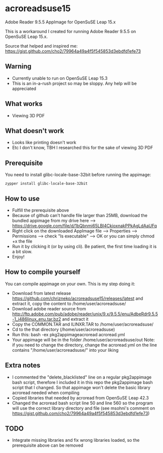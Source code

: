 # acroreadsuse15
Adobe Reader 9.5.5 AppImage for OpenSuSE Leap 15.x

This is a workaround I created for running Adobe Reader 9.5.5 on OpenSuSE Leap 15.x.

Source that helped and inspired me: https://gist.github.com/cho2/79964a49a4f5f545853d3ebdfd1efe73

## Warning
- Currently unable to run on OpenSuSE Leap 15.3
- This is an in-a-rush project so may be sloppy. Any help will be appreciated

## What works
- Viewing 3D PDF

## What doesn't work
- Looks like printing doesn't work
- Etc I don't know, TBH I researched this for the sake of viewing 3D PDF

## Prerequisite
You need to install glibc-locale-base-32bit before running the appimage:
```
zypper install glibc-locale-base-32bit
```

## How to use
- Fulfill the prerequisite above
- Because of github can't handle file larger than 25MB, download the bundled appimage from my drive here --> https://drive.google.com/file/d/1bQbnmi65LBI4CkioxnakPPkAgLdAaUFq
- Right click on the downloaded AppImage file --> Properties --> Permissions --> check "Is executable" --> OK
  or you can simply chmod +x the file
- Run it by clicking it (or by using cli). Be patient, the first time loading it is a bit slow.
- Enjoy!

## How to compile yourself
You can compile appimage on your own. This is my step doing it:
- Download from latest release https://github.com/chrizneko/acroreadsuse15/releases/latest and extract it, copy the content to /home/user/acroreadsuse/
- Download adobe reader source from http://ftp.adobe.com/pub/adobe/reader/unix/9.x/9.5.5/enu/AdbeRdr9.5.5-1_i486linux_enu.tar.bz2 and extract it
- Copy the COMMON.TAR and ILINXR.TAR to /home/user/acroreadsuse/
- Cd to the that directory (/home/user/acroreadsuse)
- Run this: bash -ex pkg2appimageacroread acroread.yml
- Your appimage will be in the folder /home/user/acroreadsuse/out
Note: if you need to change the directory, change the acroread.yml on the line contains "/home/user/acroreadsuse/" into your liking

## Extra notes
- I commented the "delete_blacklisted" line on a regular pkg2appimage bash script, therefore I included it in this repo the pkg2appimage bash script that I changed. So that appimage won't delete the basic library acroread needed when compiling
- Copied libraries that needed by acroread from OpenSuSE Leap 42.3
- Changed the acroread bash script line 50 and line 560 so the program will use the correct library directory and file (see msohni's comment on https://gist.github.com/cho2/79964a49a4f5f545853d3ebdfd1efe73)

## TODO
- Integrate missing libraries and fix wrong libraries loaded, so the prerequisite above can be removed
